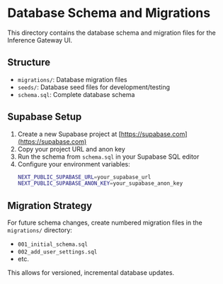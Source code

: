 # Database Schema and Migrations

This directory contains the database schema and migration files for the Inference Gateway UI.

## Structure

- `migrations/`: Database migration files
- `seeds/`: Database seed files for development/testing
- `schema.sql`: Complete database schema

## Supabase Setup

1. Create a new Supabase project at [https://supabase.com](https://supabase.com)
2. Copy your project URL and anon key
3. Run the schema from `schema.sql` in your Supabase SQL editor
4. Configure your environment variables:
   ```bash
   NEXT_PUBLIC_SUPABASE_URL=your_supabase_url
   NEXT_PUBLIC_SUPABASE_ANON_KEY=your_supabase_anon_key
   ```

## Migration Strategy

For future schema changes, create numbered migration files in the `migrations/` directory:

- `001_initial_schema.sql`
- `002_add_user_settings.sql`
- etc.

This allows for versioned, incremental database updates.
